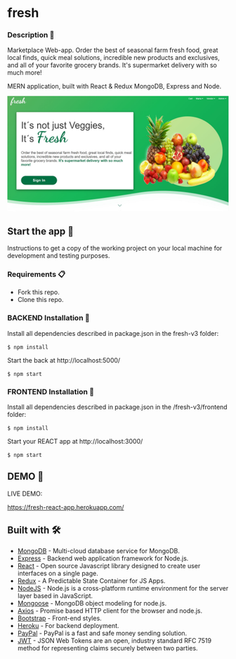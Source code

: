 # fresh

### Description 🍍 

Marketplace Web-app. Order the best of seasonal farm fresh food, great local finds, quick meal solutions, incredible new products and exclusives, and all of your favorite grocery brands. It's supermarket delivery with so much more!

MERN application, built with React & Redux MongoDB, Express and Node.

![fresh-home](uploads/fresh.JPG)

## Start the app 🚀

Instructions to get a copy of the working project on your local machine for development and testing purposes.

### Requirements 📋

* Fork this repo.
* Clone this repo.

### BACKEND Installation 🔧

Install all dependencies described in package.json in the fresh-v3 folder:

```
$ npm install
```

Start the back at http://localhost:5000/

```
$ npm start
```

### FRONTEND Installation 🔧

Install all dependencies described in package.json in the /fresh-v3/frontend folder:

```
$ npm install
```

Start your REACT app at http://localhost:3000/

```
$ npm start
```


## DEMO 🍉

LIVE DEMO:

https://fresh-react-app.herokuapp.com/

## Built with 🛠️

* [MongoDB](https://www.mongodb.com/cloud/atlas) - Multi-cloud database service for MongoDB.
* [Express](https://expressjs.com/) - Backend web application framework for Node.js.
* [React](https://reactjs.org/) - Open source Javascript library designed to create user interfaces on a single page.
* [Redux](https://redux.js.org/) - A Predictable State Container for JS Apps.
* [NodeJS](https://nodejs.org/) - Node.js is a cross-platform runtime environment for the server layer based in JavaScript.
* [Mongoose](https://mongoosejs.com/) - MongoDB object modeling for node.js.
* [Axios](https://www.npmjs.com/package/axios) - Promise based HTTP client for the browser and node.js.
* [Bootstrap](https://getbootstrap.com/) - Front-end styles.
* [Heroku](https://www.heroku.com/) - For backend deployment.
* [PayPal](https://www.paypal.com/) - PayPal is a fast and safe money sending solution.
* [JWT](https://jwt.io/) - JSON Web Tokens are an open, industry standard RFC 7519 method for representing claims securely between two parties.

